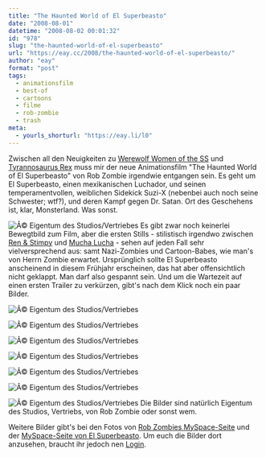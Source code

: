 ```yaml
---
title: "The Haunted World of El Superbeasto"
date: "2008-08-01"
datetime: "2008-08-02 00:01:32"
id: "978"
slug: "the-haunted-world-of-el-superbeasto"
url: "https://eay.cc/2008/the-haunted-world-of-el-superbeasto/"
author: "eay"
format: "post"
tags:
  - animationsfilm
  - best-of
  - cartoons
  - filme
  - rob-zombie
  - trash
meta:
  - yourls_shorturl: "https://eay.li/l0"
---
```


Zwischen all den Neuigkeiten zu [Werewolf Women of the SS](//eay.cc/2007/werewolf-women-of-the-ss/) und [Tyrannosaurus Rex](http://twitter.com/Eay/statuses/842514323) muss mir der neue Animationsfilm "The Haunted World of El Superbeasto" von Rob Zombie irgendwie entgangen sein. Es geht um El Superbeasto, einen mexikanischen Luchador, und seinen temperamentvollen, weiblichen Sidekick Suzi-X (nebenbei auch noch seine Schwester; wtf?), und deren Kampf gegen Dr. Satan. Ort des Geschehens ist, klar, Monsterland. Was sonst.

![](/uploads/2008/superbeasto1.jpg "Â© Eigentum des Studios/Vertriebes") Es gibt zwar noch keinerlei Bewegtbild zum Film, aber die ersten Stills - stilistisch irgendwo zwischen [Ren & Stimpy](http://en.wikipedia.org/wiki/Ren_and_Stimpy) und [Mucha Lucha](http://en.wikipedia.org/wiki/%C2%A1Mucha_Lucha!) - sehen auf jeden Fall sehr vielversprechend aus: samt Nazi-Zombies und Cartoon-Babes, wie man's von Herrn Zombie erwartet. Ursprünglich sollte El Superbeasto anscheinend in diesem Frühjahr erscheinen, das hat aber offensichtlich nicht geklappt. Man darf also gespannt sein. Und um die Wartezeit auf einen ersten Trailer zu verkürzen, gibt's nach dem Klick noch ein paar Bilder. 

![](/uploads/2008/superbeasto2.jpg "Â© Eigentum des Studios/Vertriebes")

![](/uploads/2008/superbeasto3.jpg "Â© Eigentum des Studios/Vertriebes")

![](/uploads/2008/superbeasto4.jpg "Â© Eigentum des Studios/Vertriebes")

![](/uploads/2008/superbeasto5.jpg "Â© Eigentum des Studios/Vertriebes")

![](/uploads/2008/superbeasto6.jpg "Â© Eigentum des Studios/Vertriebes")

![](/uploads/2008/superbeasto7.jpg "Â© Eigentum des Studios/Vertriebes")

![](/uploads/2008/superbeasto8.jpg "Â© Eigentum des Studios/Vertriebes") Die Bilder sind natürlich Eigentum des Studios, Vertriebs, von Rob Zombie oder sonst wem.

Weitere Bilder gibt's bei den Fotos von [Rob Zombies MySpace-Seite](http://www.myspace.com/robzombie) und der [MySpace-Seite von El Superbeasto](http://www.myspace.com/elsuperbeastoofficialpage). Um euch die Bilder dort anzusehen, braucht ihr jedoch nen [Login](http://www.bugmenot.com/view/myspace.com).
